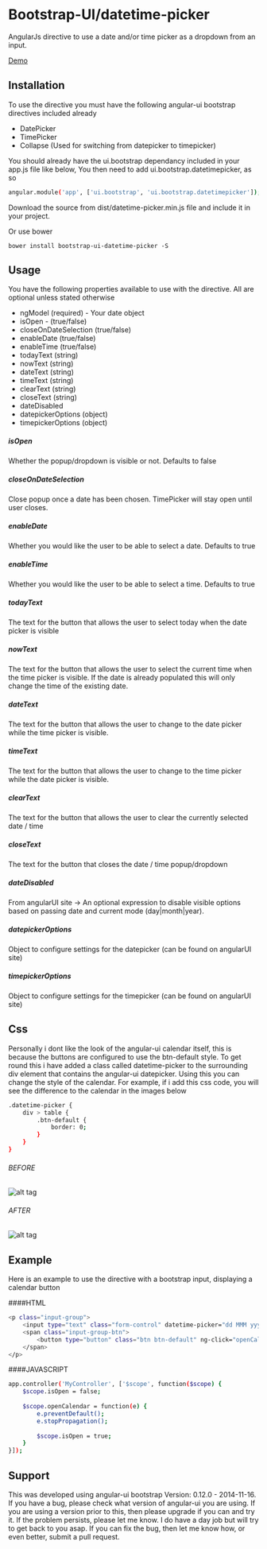 # Bootstrap-UI/datetime-picker

AngularJs directive to use a date and/or time picker as a dropdown from an input. 

[Demo](http://plnkr.co/edit/S8UqwvXNGmDcPXV7a0N3?p=preview)

## Installation
To use the directive you must have the following angular-ui bootstrap directives included already
* DatePicker
* TimePicker
* Collapse (Used for switching from datepicker to timepicker)

You should already have the ui.bootstrap dependancy included in your app.js file like below, You then need to add ui.bootstrap.datetimepicker, as so
```sh
angular.module('app', ['ui.bootstrap', 'ui.bootstrap.datetimepicker']);
```
Download the source from dist/datetime-picker.min.js file and include it in your project.

Or use bower
```
bower install bootstrap-ui-datetime-picker -S
```

## Usage
You have the following properties available to use with the directive.  All are optional unless stated otherwise
* ngModel (required) - Your date object
* isOpen - (true/false)
* closeOnDateSelection (true/false)
* enableDate (true/false)
* enableTime (true/false)
* todayText  (string)
* nowText (string)
* dateText (string)
* timeText (string)
* clearText (string)
* closeText (string)
* dateDisabled
* datepickerOptions (object)
* timepickerOptions (object)
 
##### isOpen
Whether the popup/dropdown is visible or not. Defaults to false
##### closeOnDateSelection
Close popup once a date has been chosen. TimePicker will stay open until user closes.
##### enableDate
Whether you would like the user to be able to select a date. Defaults to true
##### enableTime
Whether you would like the user to be able to select a time. Defaults to true
##### todayText
The text for the button that allows the user to select today when the date picker is visible
##### nowText
The text for the button that allows the user to select the current time when the time picker is visible.  If the date is already populated this will only change the time of the existing date.
##### dateText
The text for the button that allows the user to change to the date picker while the time picker is visible.
##### timeText
The text for the button that allows the user to change to the time picker while the date picker is visible.
##### clearText
The text for the button that allows the user to clear the currently selected date / time
##### closeText
The text for the button that closes the date / time popup/dropdown
##### dateDisabled
From angularUI site -> An optional expression to disable visible options based on passing date and current mode (day|month|year).
##### datepickerOptions
Object to configure settings for the datepicker (can be found on angularUI site)
##### timepickerOptions
Object to configure settings for the timepicker (can be found on angularUI site)

## Css
Personally i dont like the look of the angular-ui calendar itself, this is because the buttons are configured to use the btn-default style.  To get round this i have added a class called datetime-picker to the surrounding div element that contains the angular-ui datepicker.  Using this you can change the style of the calendar.  For example, if i add this css code, you will see the difference to the calendar in the images below

```sh
.datetime-picker {
    div > table {
        .btn-default {
            border: 0;
        }
    }
}
```
###### BEFORE
![alt tag](http://imageshack.com/a/img633/6894/9Dt0Le.gif)
###### AFTER
![alt tag](http://imageshack.com/a/img673/5236/to31hz.gif)


## Example
Here is an example to use the directive with a bootstrap input, displaying a calendar button

####HTML
```sh
<p class="input-group">
    <input type="text" class="form-control" datetime-picker="dd MMM yyyy HH:mm" ng-model="myDate" is-open="isOpen"  />
    <span class="input-group-btn">
        <button type="button" class="btn btn-default" ng-click="openCalendar($event, prop)"><i class="fa fa-calendar"></i></button>
    </span>
</p>
```
####JAVASCRIPT
```sh
app.controller('MyController', ['$scope', function($scope) {
    $scope.isOpen = false;
    
    $scope.openCalendar = function(e) {
        e.preventDefault();
        e.stopPropagation();
        
        $scope.isOpen = true;
    }
}]);
```

## Support
This was developed using angular-ui bootstrap Version: 0.12.0 - 2014-11-16.  If you have a bug, please check what version of angular-ui you are using.  If you are using a version prior to this, then please upgrade if you can and try it. If the problem persists, please let me know.  I do have a day job but will try to get back to you asap.  If you can fix the bug, then let me know how, or even better, submit a pull request.